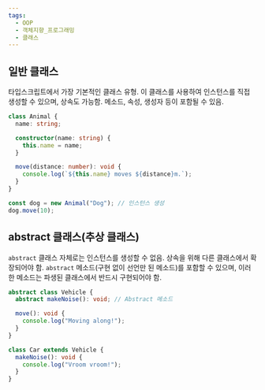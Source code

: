```yaml
---
tags:
  - OOP
  - 객체지향_프로그래밍
  - 클래스
---
```


## 일반 클래스
타입스크립트에서 가장 기본적인 클래스 유형. 이 클래스를 사용하여 인스턴스를 직접 생성할 수 있으며, 상속도 가능함. 메소드, 속성, 생성자 등이 포함될 수 있음.

```ts
class Animal {
  name: string;

  constructor(name: string) {
    this.name = name;
  }

  move(distance: number): void {
    console.log(`${this.name} moves ${distance}m.`);
  }
}

const dog = new Animal("Dog"); // 인스턴스 생성
dog.move(10);
```

## abstract 클래스(추상 클래스)
`abstract` 클래스 자체로는 인스턴스를 생성할 수 없음. 상속을 위해 다른 클래스에서 확장되어야 함. `abstract` 메소드(구현 없이 선언만 된 메소드)를 포함할 수 있으며, 이러한 메소드는 파생된 클래스에서 반드시 구현되어야 함.

```ts
abstract class Vehicle {
  abstract makeNoise(): void; // Abstract 메소드

  move(): void {
    console.log("Moving along!");
  }
}

class Car extends Vehicle {
  makeNoise(): void {
    console.log("Vroom vroom!");
  }
}
```